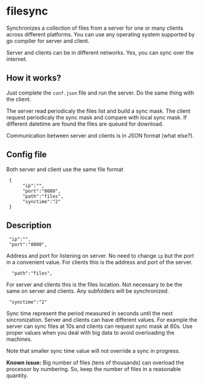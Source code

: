 filesync
====

Synchronizes a collection of files from a server for one or many clients across different platforms. You can use any operating system supported by go compiler for server and client.

Server and clients can be in different networks. Yes, you can sync over the internet.

## How it works?

Just complete the `conf.json` file and run the server. Do the same thing with the client.

The server read periodicaly the files list and build a sync mask. The client request periodicaly the sync mask and compare with local sync mask. If different datetime are found the files are queued for download.

Communication between server and clients is in JSON format (what else?).

## Config file

Both server and client use the same file format

     {
          "ip":"",
          "port":"8080",
          "path":"files",
          "synctime":"2"
     }

## Description

     "ip":"",
     "port":"8080",

Address and port for listening on server. No need to change `ip` but the port in a convenient value. For clients this is the address and port of the server.

      "path":"files",

For server and clients this is the files location. Not necessary to be the same on server and clients. Any subfolders will be synchronized.

     "synctime":"2"

Sync time represent the period measured in seconds until the next sincronization. Server and clients can have different values. For example the server can sync files at 10s and clients can request sync mask at 60s. Use proper values when you deal with big data to avoid overloading the machines.

Note that smaller sync time value will not override a sync in progress.

**Known issue:** Big number of files (tens of thousands) can overload the processor by numbering. So, keep the number of files in a reasonable quantity.